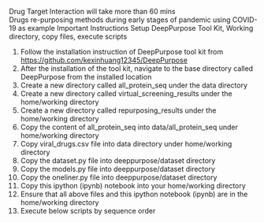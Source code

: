 
Drug Target Interaction will take more than 60 mins  
Drugs re-purposing methods during early stages of pandemic using COVID-19 as example
Important Instructions
Setup DeepPurpose Tool Kit, Working directory, copy files, execute scripts

1) Follow the installation instruction of DeepPurpose tool kit from https://github.com/kexinhuang12345/DeepPurpose <br>
2) After the installation of the tool kit, navigate to the base directory called DeepPurpose from the installed location <br>
3) Create a new directory called all_protein_seq under the data directory <br>
4) Create a new directory called virtual_screening_results under the home/working directory <br>
5) Create a new directory called repurposing_results under the home/working directory <br>
6) Copy the content of all_protein_seq into data/all_protein_seq under home/working directory <br>
7) Copy viral_drugs.csv file into data directory under home/working directory <br>
8) Copy the dataset.py file into deeppurpose/dataset directory <br>
9) Copy the models.py file into deeppurpose/dataset directory <br>
10) Copy the oneliner.py file into deeppurpose/dataset directory <br>
11) Copy this ipython (ipynb) notebook into your home/working directory <br>
12) Ensure that all above files and this ipython notebook (ipynb) are in the home/working directory <br>
13) Execute below scripts by sequence order </font> <br>
